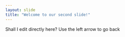 ```yaml
---
layout: slide
title: "Welcome to our second slide!"
---
```

Shall I edit directly here?
Use the left arrow to go back
